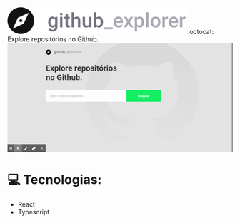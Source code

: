 
 <img width=400px src="https://github.com/kleberMRocha/github_explorer/blob/master/src/assests/logo.svg"/>
 :octocat: Explore repositórios no Github.
 
  <img width=700px src="https://github.com/kleberMRocha/github_explorer/blob/master/screenshot/github_explorer.gif"/>
  
# :computer: Tecnologias:

- React
- Typescript
  
  
